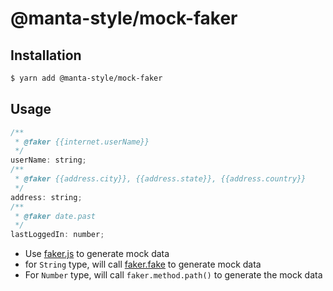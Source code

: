 # @manta-style/mock-faker

## Installation

```sh
$ yarn add @manta-style/mock-faker
```

## Usage

```js
/**
 * @faker {{internet.userName}}
 */
userName: string;
/**
 * @faker {{address.city}}, {{address.state}}, {{address.country}}
 */
address: string;
/**
 * @faker date.past
 */
lastLoggedIn: number;
```

- Use [faker.js](https://github.com/marak/faker.js/) to generate mock data
- for `String` type, will call [faker.fake](https://github.com/marak/Faker.js/#fakerfake) to generate mock data
- For `Number` type, will call `faker.method.path()` to generate the mock data
